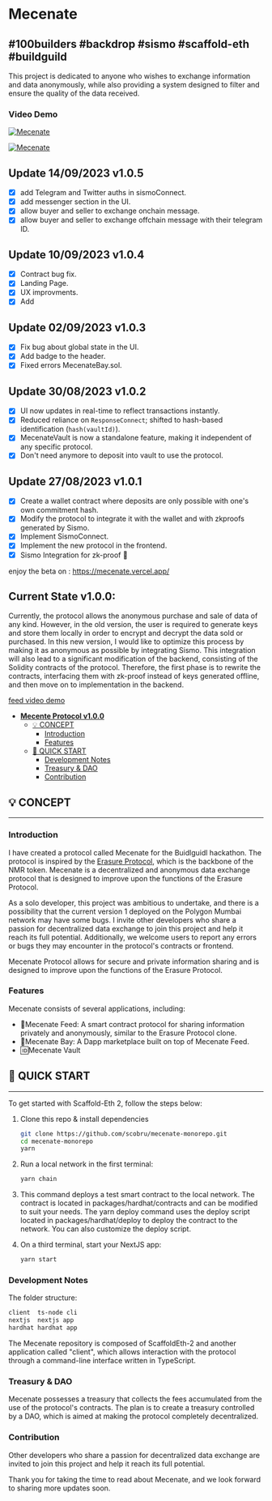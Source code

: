 # Mecenate

## #100builders #backdrop #sismo #scaffold-eth #buildguild

This project is dedicated to anyone who wishes to exchange information and data anonymously, while also providing a system designed to filter and ensure the quality of the data received.

### Video Demo

[![Mecenate](https://cdn.loom.com/sessions/thumbnails/7d4cf55ac98945d783336054ad8fa760-with-play.gif)](https://www.loom.com/share/Mecenate-Intro-7d4cf55ac98945d783336054ad8fa760?sid=ab63c201-b490-4dd3-abba-daeff6fa2546)

[![Mecenate](https://cdn.loom.com/sessions/thumbnails/4c26b5547a8940ed856bd87e2f45d363-1694630925996-with-play.gif)](https://www.loom.com/share/Mecenate-An-Anonymous-Data-Marketplace-4c26b5547a8940ed856bd87e2f45d363?sid=5db72e72-7330-483c-af26-522bbeb415c2)

## Update 14/09/2023 v1.0.5

- [x] add Telegram and Twitter auths in sismoConnect.
- [x] add messenger section in the UI.
- [x] allow buyer and seller to exchange onchain message.
- [x] allow buyer and seller to exchange offchain message with their telegram ID.

## Update 10/09/2023 v1.0.4

- [x] Contract bug fix.
- [x] Landing Page.
- [x] UX improvments.
- [x] Add

## Update 02/09/2023 v1.0.3

- [x] Fix bug about global state in the UI.
- [x] Add badge to the header.
- [x] Fixed errors MecenateBay.sol.

## Update 30/08/2023 v1.0.2

- [x] UI now updates in real-time to reflect transactions instantly.
- [x] Reduced reliance on `ResponseConnect`; shifted to hash-based identification (`hash(vaultId)`).
- [x] MecenateVault is now a standalone feature, making it independent of any specific protocol.
- [x] Don't need anymore to deposit into vault to use the protocol.

## Update 27/08/2023 v1.0.1

- [x] Create a wallet contract where deposits are only possible with one's own commitment hash.
- [x] Modify the protocol to integrate it with the wallet and with zkproofs generated by Sismo.
- [x] Implement SismoConnect.
- [x] Implement the new protocol in the frontend.
- [x] Sismo Integration for zk-proof 🎉

enjoy the beta on : https://mecenate.vercel.app/

## Current State v1.0.0:

Currently, the protocol allows the anonymous purchase and sale of data of any kind. However, in the old version, the user is required to generate keys and store them locally in order to encrypt and decrypt the data sold or purchased. In this new version, I would like to optimize this process by making it as anonymous as possible by integrating Sismo. This integration will also lead to a significant modification of the backend, consisting of the Solidity contracts of the protocol. Therefore, the first phase is to rewrite the contracts, interfacing them with zk-proof instead of keys generated offline, and then move on to implementation in the backend.

[feed video demo](https://www.youtube.com/watch?v=ZCfASOjT04Y&list=PLTenf2t5YuIp68AlFJWjFiJtf4svPuQiX)

- [**Mecente Protocol v1.0.0**](./#mecente-protocol-v100)
  - [💡 CONCEPT](./#-concept)
    - [Introduction](./#introduction)
    - [Features](./#features)
  - [🚀 QUICK START](./#-quick-start)
    - [Development Notes](./#development-notes)
    - [Treasury & DAO](./#treasury--dao)
    - [Contribution](./#contribution)

## 💡 CONCEPT

---

### Introduction

I have created a protocol called Mecenate for the Buidlguidl hackathon. The protocol is inspired by the [Erasure Protocol](https://github.com/erasureprotocol/erasure-protocol), which is the backbone of the NMR token. Mecenate is a decentralized and anonymous data exchange protocol that is designed to improve upon the functions of the Erasure Protocol.

As a solo developer, this project was ambitious to undertake, and there is a possibility that the current version 1 deployed on the Polygon Mumbai network may have some bugs. I invite other developers who share a passion for decentralized data exchange to join this project and help it reach its full potential. Additionally, we welcome users to report any errors or bugs they may encounter in the protocol's contracts or frontend.

Mecenate Protocol allows for secure and private information sharing and is designed to improve upon the functions of the Erasure Protocol.

### Features

Mecenate consists of several applications, including:

- 📄Mecenate Feed: A smart contract protocol for sharing information privately and anonymously, similar to the Erasure Protocol clone.
- 📣Mecenate Bay: A Dapp marketplace built on top of Mecenate Feed.
- 🆔Mecenate Vault

## 🚀 QUICK START

---

To get started with Scaffold-Eth 2, follow the steps below:

1.  Clone this repo & install dependencies

    ```bash
    git clone https://github.com/scobru/mecenate-monorepo.git
    cd mecenate-monorepo
    yarn
    ```

2.  Run a local network in the first terminal:

    ```bash
    yarn chain
    ```

3.  This command deploys a test smart contract to the local network. The contract is located in packages/hardhat/contracts and can be modified to suit your needs. The yarn deploy command uses the deploy script located in packages/hardhat/deploy to deploy the contract to the network. You can also customize the deploy script.
4.  On a third terminal, start your NextJS app:

    ```bash
    yarn start
    ```

### Development Notes

The folder structure:

```bash
client  ts-node cli
nextjs  nextjs app
hardhat hardhat app
```

The Mecenate repository is composed of ScaffoldEth-2 and another application called "client", which allows interaction with the protocol through a command-line interface written in TypeScript.

### Treasury & DAO

Mecenate possesses a treasury that collects the fees accumulated from the use of the protocol's contracts. The plan is to create a treasury controlled by a DAO, which is aimed at making the protocol completely decentralized.

### Contribution

Other developers who share a passion for decentralized data exchange are invited to join this project and help it reach its full potential.

Thank you for taking the time to read about Mecenate, and we look forward to sharing more updates soon.
